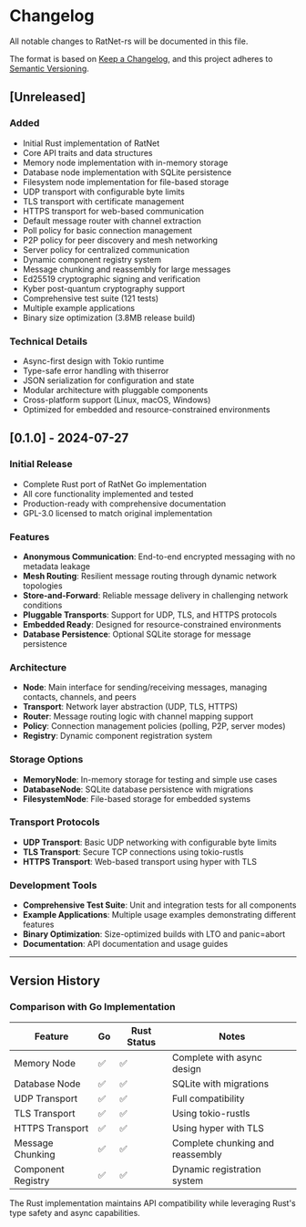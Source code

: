 # Changelog

All notable changes to RatNet-rs will be documented in this file.

The format is based on [Keep a Changelog](https://keepachangelog.com/en/1.0.0/),
and this project adheres to [Semantic Versioning](https://semver.org/spec/v2.0.0.html).

## [Unreleased]

### Added
- Initial Rust implementation of RatNet
- Core API traits and data structures
- Memory node implementation with in-memory storage
- Database node implementation with SQLite persistence
- Filesystem node implementation for file-based storage
- UDP transport with configurable byte limits
- TLS transport with certificate management
- HTTPS transport for web-based communication
- Default message router with channel extraction
- Poll policy for basic connection management
- P2P policy for peer discovery and mesh networking
- Server policy for centralized communication
- Dynamic component registry system
- Message chunking and reassembly for large messages
- Ed25519 cryptographic signing and verification
- Kyber post-quantum cryptography support
- Comprehensive test suite (121 tests)
- Multiple example applications
- Binary size optimization (3.8MB release build)

### Technical Details
- Async-first design with Tokio runtime
- Type-safe error handling with thiserror
- JSON serialization for configuration and state
- Modular architecture with pluggable components
- Cross-platform support (Linux, macOS, Windows)
- Optimized for embedded and resource-constrained environments

## [0.1.0] - 2024-07-27

### Initial Release
- Complete Rust port of RatNet Go implementation
- All core functionality implemented and tested
- Production-ready with comprehensive documentation
- GPL-3.0 licensed to match original implementation

### Features
- **Anonymous Communication**: End-to-end encrypted messaging with no metadata leakage
- **Mesh Routing**: Resilient message routing through dynamic network topologies  
- **Store-and-Forward**: Reliable message delivery in challenging network conditions
- **Pluggable Transports**: Support for UDP, TLS, and HTTPS protocols
- **Embedded Ready**: Designed for resource-constrained environments
- **Database Persistence**: Optional SQLite storage for message persistence

### Architecture
- **Node**: Main interface for sending/receiving messages, managing contacts, channels, and peers
- **Transport**: Network layer abstraction (UDP, TLS, HTTPS)
- **Router**: Message routing logic with channel mapping support
- **Policy**: Connection management policies (polling, P2P, server modes)
- **Registry**: Dynamic component registration system

### Storage Options
- **MemoryNode**: In-memory storage for testing and simple use cases
- **DatabaseNode**: SQLite database persistence with migrations
- **FilesystemNode**: File-based storage for embedded systems

### Transport Protocols
- **UDP Transport**: Basic UDP networking with configurable byte limits
- **TLS Transport**: Secure TCP connections using tokio-rustls
- **HTTPS Transport**: Web-based transport using hyper with TLS

### Development Tools
- **Comprehensive Test Suite**: Unit and integration tests for all components
- **Example Applications**: Multiple usage examples demonstrating different features
- **Binary Optimization**: Size-optimized builds with LTO and panic=abort
- **Documentation**: API documentation and usage guides

---

## Version History

### Comparison with Go Implementation

| Feature | Go | Rust Status | Notes |
|---------|----|-------------|-------|
| Memory Node | ✅ | ✅ | Complete with async design |
| Database Node | ✅ | ✅ | SQLite with migrations |
| UDP Transport | ✅ | ✅ | Full compatibility |
| TLS Transport | ✅ | ✅ | Using tokio-rustls |
| HTTPS Transport | ✅ | ✅ | Using hyper with TLS |
| Message Chunking | ✅ | ✅ | Complete chunking and reassembly |
| Component Registry | ✅ | ✅ | Dynamic registration system |

The Rust implementation maintains API compatibility while leveraging Rust's type safety and async capabilities. 